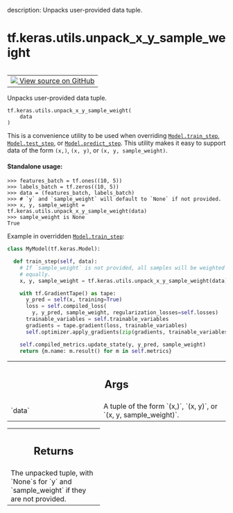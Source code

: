 description: Unpacks user-provided data tuple.

<div itemscope itemtype="http://developers.google.com/ReferenceObject">
<meta itemprop="name" content="tf.keras.utils.unpack_x_y_sample_weight" />
<meta itemprop="path" content="Stable" />
</div>

# tf.keras.utils.unpack_x_y_sample_weight

<!-- Insert buttons and diff -->

<table class="tfo-notebook-buttons tfo-api nocontent" align="left">
<td>
  <a target="_blank" href="https://github.com/keras-team/keras/tree/v2.15.0/keras/engine/data_adapter.py#L1820-L1883">
    <img src="https://www.tensorflow.org/images/GitHub-Mark-32px.png" />
    View source on GitHub
  </a>
</td>
</table>



Unpacks user-provided data tuple.


<pre class="devsite-click-to-copy prettyprint lang-py tfo-signature-link">
<code>tf.keras.utils.unpack_x_y_sample_weight(
    data
)
</code></pre>



<!-- Placeholder for "Used in" -->

This is a convenience utility to be used when overriding
<a href="../../../tf/keras/Model.md#train_step"><code>Model.train_step</code></a>, <a href="../../../tf/keras/Model.md#test_step"><code>Model.test_step</code></a>, or <a href="../../../tf/keras/Model.md#predict_step"><code>Model.predict_step</code></a>.
This utility makes it easy to support data of the form `(x,)`,
`(x, y)`, or `(x, y, sample_weight)`.

#### Standalone usage:



```
>>> features_batch = tf.ones((10, 5))
>>> labels_batch = tf.zeros((10, 5))
>>> data = (features_batch, labels_batch)
>>> # `y` and `sample_weight` will default to `None` if not provided.
>>> x, y, sample_weight = tf.keras.utils.unpack_x_y_sample_weight(data)
>>> sample_weight is None
True
```

Example in overridden <a href="../../../tf/keras/Model.md#train_step"><code>Model.train_step</code></a>:

```python
class MyModel(tf.keras.Model):

  def train_step(self, data):
    # If `sample_weight` is not provided, all samples will be weighted
    # equally.
    x, y, sample_weight = tf.keras.utils.unpack_x_y_sample_weight(data)

    with tf.GradientTape() as tape:
      y_pred = self(x, training=True)
      loss = self.compiled_loss(
        y, y_pred, sample_weight, regularization_losses=self.losses)
      trainable_variables = self.trainable_variables
      gradients = tape.gradient(loss, trainable_variables)
      self.optimizer.apply_gradients(zip(gradients, trainable_variables))

    self.compiled_metrics.update_state(y, y_pred, sample_weight)
    return {m.name: m.result() for m in self.metrics}
```

<!-- Tabular view -->
 <table class="responsive fixed orange">
<colgroup><col width="214px"><col></colgroup>
<tr><th colspan="2"><h2 class="add-link">Args</h2></th></tr>

<tr>
<td>
`data`<a id="data"></a>
</td>
<td>
A tuple of the form `(x,)`, `(x, y)`, or `(x, y, sample_weight)`.
</td>
</tr>
</table>



<!-- Tabular view -->
 <table class="responsive fixed orange">
<colgroup><col width="214px"><col></colgroup>
<tr><th colspan="2"><h2 class="add-link">Returns</h2></th></tr>
<tr class="alt">
<td colspan="2">
The unpacked tuple, with `None`s for `y` and `sample_weight` if they are
not provided.
</td>
</tr>

</table>


